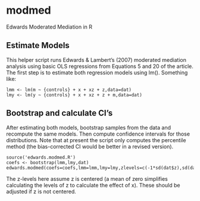 # modmed
Edwards Moderated Mediation in R

<div id="estimate-models" class="section level2">
<h2>Estimate Models</h2>
<p>This helper script runs Edwards &amp; Lambert’s (2007) moderated mediation analysis using basic OLS regressions from Equations 5 and 20 of the article. The first step is to estimate both regression models using lm(). Something like:</p>
<pre class="r"><code class="hljs">lmm &lt;- lm(m ~ {controls} + x + xz + z,data=dat)
lmy &lt;- lm(y ~ {controls} + x + xz + z + m,data=dat)</code></pre>
</div>
<div id="bootstrap-and-calculate-cis" class="section level2">
<h2>Bootstrap and calculate CI’s</h2>
<p>After estimating both models, bootstrap samples from the data and recompute the same models. Then compute confidence intervals for those distributions. Note that at present the script only computes the percentile method (the bias-corrected CI would be better in a revised version).</p>
<pre class="r"><code class="hljs"><span class="hljs-keyword">source</span>(<span class="hljs-string">'edwards.modmed.R'</span>)
coefs &lt;- bootstrap(lmm,lmy,dat)
edwards.modmed(coefs=coefs,lmm=lmm,lmy=lmy,zlevels=c(-<span class="hljs-number">1</span>*sd(dat$z),sd(dat$z)),p=<span class="hljs-number">.05</span>)</code></pre>
</div>

<p>The z-levels here assume z is centered (a mean of zero simplifies calculating the levels of z to calculate the effect of x). These should be adjusted if z is not centered.</p>
